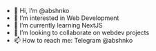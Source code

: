 - 👋 Hi, I’m @abshnko
- 👀 I’m interested in Web Development
- 🌱 I’m currently learning NextJS
- 💞️ I’m looking to collaborate on webdev projects
- 📫 How to reach me: Telegram @abshnko

<!---
abshnko/abshnko is a ✨ special ✨ repository because its `README.md` (this file) appears on your GitHub profile.
You can click the Preview link to take a look at your changes.
--->
